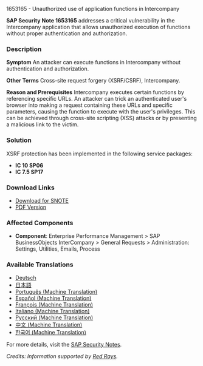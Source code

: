 1653165 - Unauthorized use of application functions in Intercompany

**SAP Security Note 1653165** addresses a critical vulnerability in the Intercompany application that allows unauthorized execution of functions without proper authentication and authorization.

### **Description**

**Symptom**
An attacker can execute functions in Intercompany without authentication and authorization.

**Other Terms**
Cross-site request forgery (XSRF/CSRF), Intercompany.

**Reason and Prerequisites**
Intercompany executes certain functions by referencing specific URLs. An attacker can trick an authenticated user's browser into making a request containing these URLs and specific parameters, causing the function to execute with the user's privileges. This can be achieved through cross-site scripting (XSS) attacks or by presenting a malicious link to the victim.

### **Solution**
XSRF protection has been implemented in the following service packages:
- **IC 10 SP06**
- **IC 7.5 SP17**

### **Download Links**
- [Download for SNOTE](https://notesdownloads.sap.com/note/0040000017519722017)
- [PDF Version](https://userapps.support.sap.com/sap/support/sfm/notes/print/0001653165?language=en-US&token=07AF15FB263A14B11ED60C47072B8FCD)

### **Affected Components**
- **Component**: Enterprise Performance Management > SAP BusinessObjects InterCompany > General Requests > Administration: Settings, Utilities, Emails, Process

### **Available Translations**
- [Deutsch](https://me.sap.com/notes/0001653165/D)
- [日本語](https://me.sap.com/notes/0001653165/J)
- [Português (Machine Translation)](https://me.sap.com/notes/0001653165/P)
- [Español (Machine Translation)](https://me.sap.com/notes/0001653165/S)
- [François (Machine Translation)](https://me.sap.com/notes/0001653165/F)
- [Italiano (Machine Translation)](https://me.sap.com/notes/0001653165/I)
- [Русский (Machine Translation)](https://me.sap.com/notes/0001653165/R)
- [中文 (Machine Translation)](https://me.sap.com/notes/0001653165/1)
- [한국어 (Machine Translation)](https://me.sap.com/notes/0001653165/3)

For more details, visit the [SAP Security Notes](https://me.sap.com/).

*Credits: Information supported by [Red Rays](https://redrays.io).*